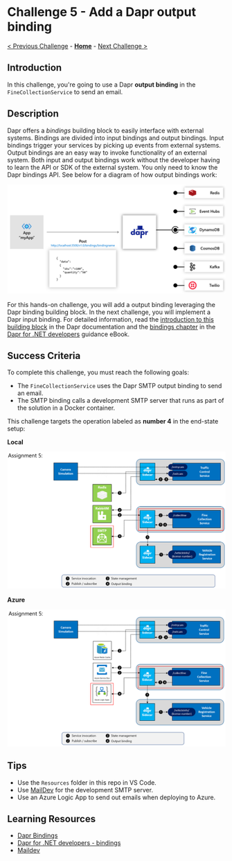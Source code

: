 # Challenge 5 - Add a Dapr output binding

[< Previous Challenge](./Challenge-04.md) - **[Home](../README.md)** - [Next Challenge >](./Challenge-06.md)

## Introduction

In this challenge, you're going to use a Dapr **output binding** in the `FineCollectionService` to send an email.

## Description

Dapr offers a *bindings* building block to easily interface with external systems. Bindings are divided into input bindings and output bindings. Input bindings trigger your services by picking up events from external systems. Output bindings are an easy way to invoke functionality of an external system. Both input and output bindings work without the developer having to learn the API or SDK of the external system. You only need to know the Dapr bindings API. See below for a diagram of how output bindings work:

<img src="../images/Challenge-05/output-binding.png" style="zoom: 50%;" />

For this hands-on challenge, you will add a output binding leveraging the Dapr binding building block. In the next challenge, you will implement a Dapr input binding. For detailed information, read the [introduction to this building block](https://docs.dapr.io/developing-applications/building-blocks/bindings/) in the Dapr documentation and the [bindings chapter](https://docs.microsoft.com/dotnet/architecture/dapr-for-net-developers/bindings) in the [Dapr for .NET developers](https://docs.microsoft.com/dotnet/architecture/dapr-for-net-developers/) guidance eBook.

## Success Criteria

To complete this challenge, you must reach the following goals:

- The `FineCollectionService` uses the Dapr SMTP output binding to send an email.
- The SMTP binding calls a development SMTP server that runs as part of the solution in a Docker container.

This challenge targets the operation labeled as **number 4** in the end-state setup:

**Local**

<img src="../images/Challenge-05/output-binding-operation.png" style="zoom: 67%;" />

**Azure**

<img src="../images/Challenge-05/output-binding-operation-azure.png" style="zoom: 67%;" />

## Tips

- Use the `Resources` folder in this repo in VS Code. 
- Use [MailDev](https://github.com/maildev/maildev) for the development SMTP server. 
- Use an Azure Logic App to send out emails when deploying to Azure.

## Learning Resources
- [Dapr Bindings](https://docs.dapr.io/developing-applications/building-blocks/bindings/)
- [Dapr for .NET developers - bindings](https://docs.microsoft.com/dotnet/architecture/dapr-for-net-developers/bindings)
- [Maildev](https://github.com/maildev/maildev)
